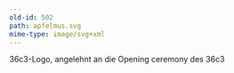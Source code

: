 ```yaml
---
old-id: 502
path: apfelmus.svg
mime-type: image/svg+xml
---
```

36c3-Logo, angelehnt an die Opening ceremony des 36c3
